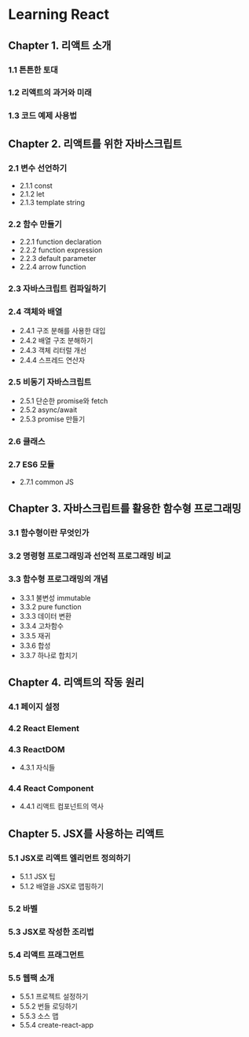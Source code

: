 # Learning React

## Chapter 1. 리액트 소개

### 1.1 튼튼한 토대

### 1.2 리액트의 과거와 미래

### 1.3 코드 예제 사용법

## Chapter 2. 리액트를 위한 자바스크립트

### 2.1 변수 선언하기

- 2.1.1 const
- 2.1.2 let
- 2.1.3 template string

### 2.2 함수 만들기

- 2.2.1 function declaration
- 2.2.2 function expression
- 2.2.3 default parameter
- 2.2.4 arrow function

### 2.3 자바스크립트 컴파일하기

### 2.4 객체와 배열

- 2.4.1 구조 분해를 사용한 대입
- 2.4.2 배열 구조 분해하기
- 2.4.3 객체 리터럴 개선
- 2.4.4 스프레드 연산자

### 2.5 비동기 자바스크립트

- 2.5.1 단순한 promise와 fetch
- 2.5.2 async/await
- 2.5.3 promise 만들기

### 2.6 클래스

### 2.7 ES6 모듈

- 2.7.1 common JS

## Chapter 3. 자바스크립트를 활용한 함수형 프로그래밍

### 3.1 함수형이란 무엇인가

### 3.2 명령형 프로그래밍과 선언적 프로그래밍 비교

### 3.3 함수형 프로그래밍의 개념

- 3.3.1 불변성 immutable
- 3.3.2 pure function
- 3.3.3 데이터 변환
- 3.3.4 고차함수
- 3.3.5 재귀
- 3.3.6 합성
- 3.3.7 하나로 합치기

## Chapter 4. 리액트의 작동 원리

### 4.1 페이지 설정

### 4.2 React Element

### 4.3 ReactDOM

- 4.3.1 자식들

### 4.4 React Component

- 4.4.1 리액트 컴포넌트의 역사

## Chapter 5. JSX를 사용하는 리액트

### 5.1 JSX로 리액트 엘리먼트 정의하기

- 5.1.1 JSX 팁
- 5.1.2 배열을 JSX로 맵핑하기

### 5.2 바벨

### 5.3 JSX로 작성한 조리법

### 5.4 리액트 프래그먼트

### 5.5 웹팩 소개

- 5.5.1 프로젝트 설정하기
- 5.5.2 번들 로딩하기
- 5.5.3 소스 맵
- 5.5.4 create-react-app
